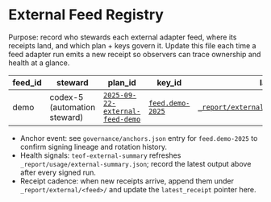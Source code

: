 # External Feed Registry

Purpose: record who stewards each external adapter feed, where its receipts land, and which plan + keys govern it. Update this file each time a feed adapter run emits a new receipt so observers can trace ownership and health at a glance.

| feed_id | steward | plan_id | key_id | latest_receipt | summary |
| --- | --- | --- | --- | --- | --- |
| demo | codex-5 (automation steward) | [`2025-09-22-external-feed-demo`](../../_plans/2025-09-22-external-feed-demo.plan.json) | [`feed.demo-2025`](../../governance/keys/feed.demo-2025.pub) | [`_report/external/demo/20250922T014500Z.json`](../../_report/external/demo/20250922T014500Z.json) | [`_report/usage/external-summary.json`](../../_report/usage/external-summary.json) |

- Anchor event: see `governance/anchors.json` entry for `feed.demo-2025` to confirm signing lineage and rotation history.
- Health signals: `teof-external-summary` refreshes `_report/usage/external-summary.json`; record the latest output above after every signed run.
- Receipt cadence: when new receipts arrive, append them under `_report/external/<feed>/` and update the `latest_receipt` pointer here.

